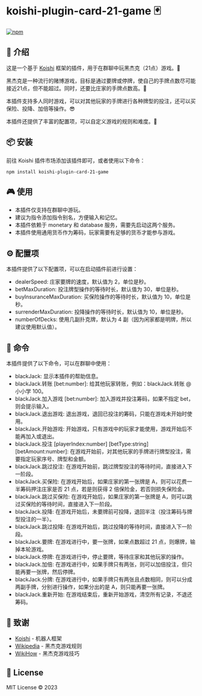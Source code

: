 # koishi-plugin-card-21-game 🃏

[![npm](https://img.shields.io/npm/v/koishi-plugin-card-21-game?style=flat-square)](https://www.npmjs.com/package/koishi-plugin-card-21-game)

## 🎈 介绍

这是一个基于 [Koishi](https://koishi.chat/) 框架的插件，用于在群聊中玩黑杰克（21点）游戏。🎲

黑杰克是一种流行的赌博游戏，目标是通过要牌或停牌，使自己的手牌点数尽可能接近21点，但不能超过。同时，还要比庄家的手牌点数高。👑

本插件支持多人同时游戏，可以对其他玩家的手牌进行各种牌型的投注，还可以买保险、投降、加倍等操作。😎

本插件还提供了丰富的配置项，可以自定义游戏的规则和难度。🔧

## 📦 安装

前往 Koishi 插件市场添加该插件即可，或者使用以下命令：

```
npm install koishi-plugin-card-21-game
```

## 🎮 使用

- 本插件仅支持在群聊中游玩。
- 建议为指令添加指令别名，方便输入和记忆。
- 本插件依赖于 monetary 和 database 服务，需要先启动这两个服务。
- 本插件使用通用货币作为筹码，玩家需要有足够的货币才能参与游戏。

## ⚙️ 配置项

本插件提供了以下配置项，可以在启动插件前进行设置：

- dealerSpeed: 庄家要牌的速度，默认值为 2，单位是秒。
- betMaxDuration: 投注牌型操作的等待时长，默认值为 30，单位是秒。
- buyInsuranceMaxDuration: 买保险操作的等待时长，默认值为 10，单位是秒。
- surrenderMaxDuration: 投降操作的等待时长，默认值为 10，单位是秒。
- numberOfDecks: 使用几副扑克牌，默认为 4 副（因为闲家都是明牌，所以建议使用默认值）。

## 📝 命令

本插件提供了以下命令，可以在群聊中使用：

- blackJack: 显示本插件的帮助信息。
- blackJack.转账 [bet:number]: 给其他玩家转账，例如：blackJack.转账 @小小学 100。
- blackJack.加入游戏 [bet:number]: 加入游戏并投注筹码，如果不指定 bet，则会提示输入。
- blackJack.退出游戏: 退出游戏，退回已投注的筹码，只能在游戏未开始时使用。
- blackJack.开始游戏: 开始游戏，只有游戏中的玩家才能使用，游戏开始后不能再加入或退出。
- blackJack.投注 [playerIndex:number] [betType:string] [betAmount:number]: 在游戏开始前，对其他玩家的手牌进行牌型投注，需要指定玩家序号、牌型和金额。
- blackJack.跳过投注: 在游戏开始前，跳过牌型投注的等待时间，直接进入下一阶段。
- blackJack.买保险: 在游戏开始后，如果庄家的第一张牌是 A，则可以花费一半筹码押注庄家是否 21 点，若是则获得 2 倍保险金，若否则损失保险金。
- blackJack.跳过买保险: 在游戏开始后，如果庄家的第一张牌是 A，则可以跳过买保险的等待时间，直接进入下一阶段。
- blackJack.投降: 在游戏开始后，未要牌前可投降，退回半注（投注筹码与牌型投注的一半）。
- blackJack.跳过投降: 在游戏开始后，跳过投降的等待时间，直接进入下一阶段。
- blackJack.要牌: 在游戏进行中，要一张牌，如果点数超过 21 点，则爆牌，输掉本轮游戏。
- blackJack.停牌: 在游戏进行中，停止要牌，等待庄家和其他玩家的操作。
- blackJack.加倍: 在游戏进行中，如果手牌只有两张，则可以加倍投注，但只能再要一张牌，然后停牌。
- blackJack.分牌: 在游戏进行中，如果手牌只有两张且点数相同，则可以分成两副手牌，分别进行操作，如果分出的是 A，则只能再要一张牌。
- blackJack.重新开始: 在游戏结束后，重新开始游戏，清空所有记录，不退还筹码。

## 🙏 致谢

* [Koishi](https://koishi.chat/) - 机器人框架
* [Wikipedia](https://zh.wikipedia.org/wiki/%E4%BA%8C%E5%8D%81%E4%B8%80%E9%BB%9E) - 黑杰克游戏规则
* [WikiHow](https://zh.wikihow.com/%E7%8E%A921%E7%82%B9) - 黑杰克游戏技巧

## 📄 License

MIT License © 2023